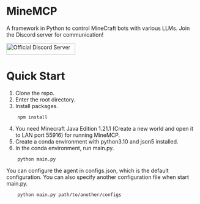 # MineMCP
A framework in Python to control MineCraft bots with various LLMs. Join the Discord server for communication!   

<a href="https://discord.gg/zAxFt9cZs8"><img src="https://s2.loli.net/2025/04/08/BOwDWH3XiyTAZgb.png" alt="Official Discord Server" width="180" height="30"></a>

# Quick Start
1. Clone the repo.
2. Enter the root directory.
3. Install packages.

```
    npm install 
```
4. You need Minecraft Java Edition 1.21.1 (Create a new world and open it to LAN port 55916) for running MineMCP. 
5. Create a conda environment with python3.10 and json5 installed.
6. In the conda environment, run main.py. 

```
    python main.py
```

You can configure the agent in configs.json, which is the default configuration. You can also specify another configuration file when start main.py.

```
    python main.py path/to/another/configs
```

